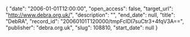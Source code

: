 {
  "date": "2006-01-01T12:00:00", 
  "open_access": false, 
  "target_url": "http://www.debra.org.uk/", 
  "description": "", 
  "end_date": null, 
  "title": "DebRA", 
  "record_id": "20060101T120000/tmpFcIDI7suCtr3+4fqV3A==", 
  "publisher": "debra.org.uk", 
  "slug": 108810, 
  "start_date": null
}

